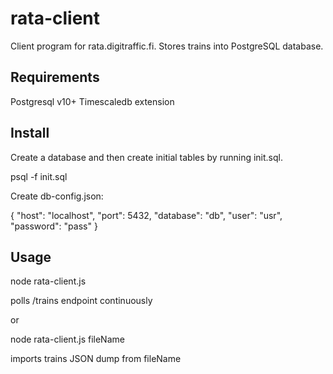 # rata-client
Client program for rata.digitraffic.fi.
Stores trains into PostgreSQL database.

## Requirements

Postgresql v10+
Timescaledb extension

## Install

Create a database and then create initial tables by running init.sql.

psql <db> -f init.sql

Create db-config.json:

{
  "host": "localhost",
  "port": 5432,
  "database": "db",
  "user": "usr",
  "password": "pass"
}

## Usage

node rata-client.js

polls /trains endpoint continuously

or

node rata-client.js fileName

imports trains JSON dump from fileName
